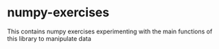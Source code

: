 # numpy-exercises
This contains numpy exercises experimenting with the main functions  of this library to manipulate data

